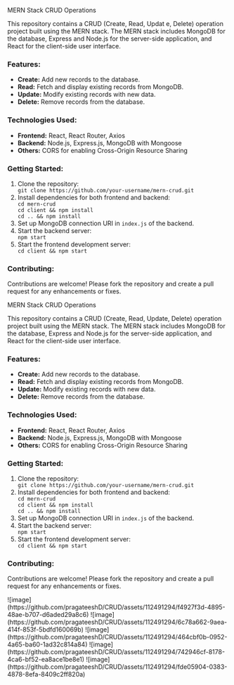 MERN Stack CRUD Operations

<p>This repository contains a CRUD (Create, Read, Updat e, Delete) operation project built  using the MERN stack. The MERN stack  includes MongoDB for the database, Express and Node.js for the server-side application, and React for the client-side user interface.</p>
<h3>Features:</h3>
<ul>
    <li><strong>Create:</strong> Add new records to the database.</li>
    <li><strong>Read:</strong> Fetch and display existing records from MongoDB.</li>
    <li><strong>Update:</strong> Modify existing records with new data.</li>
    <li><strong>Delete:</strong> Remove records from the database.</li>
</ul>
<h3>Technologies Used:</h3>
<ul>
    <li><strong>Frontend:</strong> React, React Router, Axios</li>
    <li><strong>Backend:</strong> Node.js, Express.js, MongoDB with Mongoose</li>
    <li><strong>Others:</strong> CORS for enabling Cross-Origin Resource Sharing</li>
</ul>
<h3>Getting Started:</h3>
<ol>
    <li>Clone the repository:</li>
    <code>git clone https://github.com/your-username/mern-crud.git</code>
    <li>Install dependencies for both frontend and backend:</li>
    <code>cd mern-crud</code><br>
    <code>cd client &amp;&amp; npm install</code><br>
    <code>cd .. &amp;&amp; npm install</code>
    <li>Set up MongoDB connection URI in <code>index.js</code> of the backend.</li>
    <li>Start the backend server:</li>
    <code>npm start</code>
    <li>Start the frontend development server:</li>
    <code>cd client &amp;&amp; npm start</code>
</ol>
<h3>Contributing:</h3>
<p>Contributions are welcome! Please fork the repository and create a pull request for any enhancements or fixes.</p>
MERN Stack CRUD Operations

<p>This repository contains a CRUD (Create, Read, Update, Delete) operation project built using the MERN stack. The MERN stack includes MongoDB for the database, Express and Node.js for the server-side application, and React for the client-side user interface.</p>
<h3>Features:</h3>
<ul>
    <li><strong>Create:</strong> Add new records to the database.</li>
    <li><strong>Read:</strong> Fetch and display existing records from MongoDB.</li>
    <li><strong>Update:</strong> Modify existing records with new data.</li>
    <li><strong>Delete:</strong> Remove records from the database.</li>
</ul>
<h3>Technologies Used:</h3>
<ul>
    <li><strong>Frontend:</strong> React, React Router, Axios</li>
    <li><strong>Backend:</strong> Node.js, Express.js, MongoDB with Mongoose</li>
    <li><strong>Others:</strong> CORS for enabling Cross-Origin Resource Sharing</li>
</ul>
<h3>Getting Started:</h3>
<ol>
    <li>Clone the repository:</li>
    <code>git clone https://github.com/your-username/mern-crud.git</code>
    <li>Install dependencies for both frontend and backend:</li>
    <code>cd mern-crud</code><br>
    <code>cd client &amp;&amp; npm install</code><br>
    <code>cd .. &amp;&amp; npm install</code>
    <li>Set up MongoDB connection URI in <code>index.js</code> of the backend.</li>
    <li>Start the backend server:</li>
    <code>npm start</code>
    <li>Start the frontend development server:</li>
    <code>cd client &amp;&amp; npm start</code>
</ol>
<h3>Contributing:</h3>
<p>Contributions are welcome! Please fork the repository and create a pull request for any enhancements or fixes.</p>
![image](https://github.com/pragateeshD/CRUD/assets/112491294/f4927f3d-4895-48ae-b707-d6aded29a8c6)
![image](https://github.com/pragateeshD/CRUD/assets/112491294/6c78a662-9aea-414f-853f-5bdfd160069b)
![image](https://github.com/pragateeshD/CRUD/assets/112491294/464cbf0b-0952-4a65-ba60-1ad32c814a84)
![image](https://github.com/pragateeshD/CRUD/assets/112491294/742946cf-8178-4ca6-bf52-ea8ace1be8e1)
![image](https://github.com/pragateeshD/CRUD/assets/112491294/fde05904-0383-4878-8efa-8409c2ff820a)



